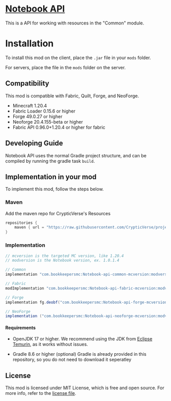 # [Notebook API](https://curseforge.com/minecraft/mc-mods/notebook-api)

This is a API for working with resources in the "Common" module.

# Installation 
To install this mod on the client, place the `.jar` file in your `mods` folder.

For servers, place the file in the `mods` folder on the server.

## Compatibility

This mod is compatible with Fabric, Quilt, Forge, and NeoForge.
- Minecraft 1.20.4
- Fabric Loader 0.15.6 or higher
- Forge 49.0.27 or higher
- Neoforge 20.4.155-beta or higher
- Fabric API 0.96.0+1.20.4 or higher for fabric

## Developing Guide
Notebook API uses the normal Gradle project structure, and can be compiled by running the gradle task `build`.

## Implementation in your mod
To implement this mod, follow the steps below.

### Maven
Add the maven repo for CrypticVerse's Resources
```gradle
repositories {
    maven { url = "https://raw.githubusercontent.com/CrypticVerse/projectresources/master/maven" }
}
```

### Implementation
```gradle
// mcversion is the targeted MC version, like 1.20.4
// modversion is the Notebook version, ex. 1.0.1.4

// Common
implementation "com.bookkeepersmc:Notebook-api-common-mcversion:modversion"

// Fabric
modImplementation "com.bookkeepersmc:Notebook-api-fabric-mcversion:modversion"

// Forge
implementation fg.deobf("com.bookkeepersmc:Notebook-api-forge-mcversion:modversion")

// NeoForge
implementation ("com.bookkeepersmc:Notebook-api-neoforge-mcversion:modversion")
```

#### Requirements

- OpenJDK 17 or higher.
  We recommend using the JDK from [Eclipse Temurin](https://adoptium.net/temurin/releases/?version=17), as it works without issues.

- Gradle 8.6 or higher (optional)
  Gradle is already provided in this repository, so you do not need to download it seperatley

## License
   This mod is licensed under MIT License, which is free and open source. For more info, refer to the [license file](LICENSE).
 

